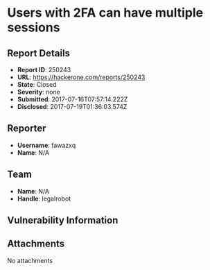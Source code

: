 # Users with 2FA can have multiple sessions

## Report Details
- **Report ID**: 250243
- **URL**: https://hackerone.com/reports/250243
- **State**: Closed
- **Severity**: none
- **Submitted**: 2017-07-16T07:57:14.222Z
- **Disclosed**: 2017-07-19T01:36:03.574Z

## Reporter
- **Username**: fawazxq
- **Name**: N/A

## Team
- **Name**: N/A
- **Handle**: legalrobot

## Vulnerability Information


## Attachments
No attachments
